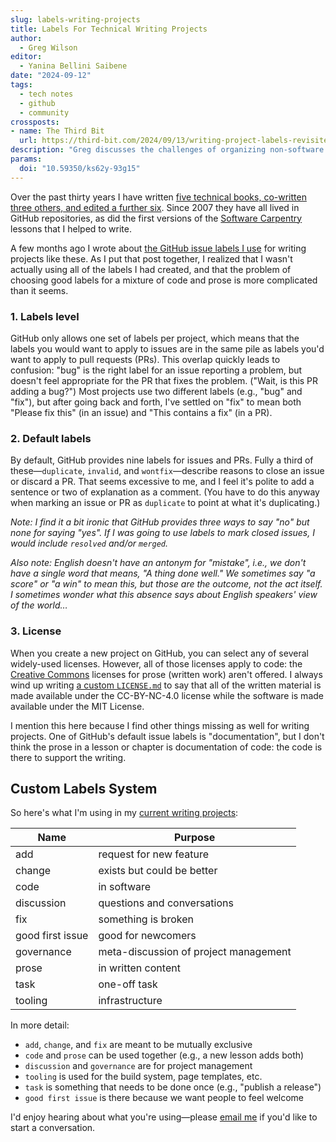```yaml
---
slug: labels-writing-projects
title: Labels For Technical Writing Projects
author:
  - Greg Wilson
editor:
  - Yanina Bellini Saibene
date: "2024-09-12"
tags:
  - tech notes
  - github
  - community
crossposts:
- name: The Third Bit
  url: https://third-bit.com/2024/09/13/writing-project-labels-revisited/ 
description: "Greg discusses the challenges of organizing non-software projects in GitHub and shares the label system he uses for technical writing projects like books and lessons."
params:
  doi: "10.59350/ks62y-93g15"
---
```


Over the past thirty years I have written [five technical books,
co-written three others,
and edited a further six](https://third-bit.com/bib/).
Since 2007 they have all lived in GitHub repositories,
as did the first versions of the [Software Carpentry](https://carpentries.org/) lessons that I helped to write.

A few months ago I wrote about [the GitHub issue labels I use](https://third-bit.com/2024/03/07/labels/)
for writing projects like these.
As I put that post together,
I realized that I wasn't actually using all of the labels I had created,
and that the problem of choosing good labels for a mixture of code and prose
is more complicated than it seems.

### 1. Labels level

GitHub only allows one set of labels per project,
    which means that the labels you would want to apply to issues
    are in the same pile as labels you'd want to apply to pull requests (PRs).
    This overlap quickly leads to confusion:
    "bug" is the right label for an issue reporting a problem,
    but doesn't feel appropriate for the PR that fixes the problem.
    ("Wait, is this PR adding a bug?")
    Most projects use two different labels (e.g., "bug" and "fix"),
    but after going back and forth,
    I've settled on "fix" to mean both "Please fix this" (in an issue)
    and "This contains a fix" (in a PR).

### 2. Default labels

By default,
    GitHub provides nine labels for issues and PRs.
    Fully a third of these—`duplicate`, `invalid`, and `wontfix`—describe reasons to close an issue
    or discard a PR.
    That seems excessive to me,
    and I feel it's polite to add a sentence or two of explanation as a comment.
    (You have to do this anyway when marking an issue or PR as `duplicate` to point at what it's duplicating.)

*Note: I find it a bit ironic that GitHub provides three ways to say "no" but none for saying "yes".
If I was going to use labels to mark closed issues,
I would include `resolved` and/or `merged`.*

*Also note: English doesn't have an antonym for "mistake", i.e., we don't have a single word that means, "A thing done well."
We sometimes say "a score" or "a win" to mean this, 
but those are the outcome, not the act itself.
I sometimes wonder what this absence says about English speakers' view of the world…*

### 3. License

When you create a new project on GitHub,
    you can select any of several widely-used licenses.
    However,
    all of those licenses apply to code:
    the [Creative Commons](https://creativecommons.org/) licenses for prose (written work) aren't offered.
    I always wind up writing [a custom `LICENSE.md`](https://github.com/gvwilson/sql-tutorial/blob/main/LICENSE.md) to say that
    all of the written material is made available under the CC-BY-NC-4.0 license
    while the software is made available under the MIT License.

I mention this here because I find other things missing as well for writing projects.
One of GitHub's default issue labels is "documentation",
but I don't think the prose in a lesson or chapter is documentation of code: 
the code is there to support the writing.

## Custom Labels System

So here's what I'm using in my [current writing projects](https://github.com/gvwilson):

| Name             | Purpose                               |
| ---------------- | ------------------------------------- |
| add              | request for new feature               |
| change           | exists but could be better            |
| code             | in software                           |
| discussion       | questions and conversations           |
| fix              | something is broken                   |
| good first issue | good for newcomers                    |
| governance       | meta-discussion of project management |
| prose            | in written content                    |
| task             | one-off task                          |
| tooling          | infrastructure                        |

In more detail:

-   `add`, `change`, and `fix` are meant to be mutually exclusive
-   `code` and `prose` can be used together (e.g., a new lesson adds both)
-   `discussion` and `governance` are for project management
-   `tooling` is used for the build system, page templates, etc.
-   `task` is something that needs to be done once (e.g., "publish a release")
-   `good first issue` is there because we want people to feel welcome

I'd enjoy hearing about what you're using—please [email me](mailto:gvwilson@third-bit.com)
if you'd like to start a conversation.


